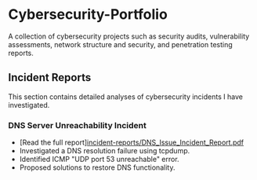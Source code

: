 # Cybersecurity-Portfolio
A collection of cybersecurity projects such as security audits, vulnerability assessments, network structure and security, and penetration testing reports.

## Incident Reports  
This section contains detailed analyses of cybersecurity incidents I have investigated.  

### DNS Server Unreachability Incident  
- [Read the full report][incident-reports/DNS_Issue_Incident_Report.pdf](https://github.com/abdarrives/Cybersecurity-Portfolio/blob/main/incident-reports/DNS_Issue_Incident_Report.pdf)
- Investigated a DNS resolution failure using tcpdump.
- Identified ICMP "UDP port 53 unreachable" error.
- Proposed solutions to restore DNS functionality.
